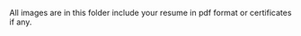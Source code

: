 All images are in this folder
include your resume in pdf format or certificates if any.

<!-- Build By Mohammed Furkhan on MAY 09 2025 -->
